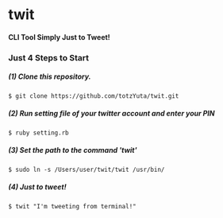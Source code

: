 # twit

#### CLI Tool Simply Just to Tweet!

### Just 4 Steps to Start

##### (1) Clone this repository.

```
$ git clone https://github.com/totzYuta/twit.git
```

##### (2) Run setting file of your twitter account and enter your PIN

```
$ ruby setting.rb
```

##### (3) Set the path to the command 'twit'

```
$ sudo ln -s /Users/user/twit/twit /usr/bin/
```

##### (4) Just to tweet!

```
$ twit "I'm tweeting from terminal!"
```

